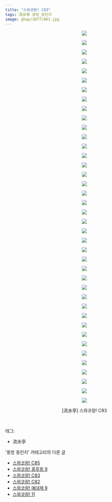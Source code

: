 ```yaml
---
title: "스와코랑! C83"
tags: 流水亭 동방_동인지
image: ghap/3877/001.jpg
---
```

<div class="article">
<p style="text-align: center; clear: none; float: none;"><img src="{{ site.nasurl }}/ghap/3877/001.jpg"/></p>
<p style="text-align: center; clear: none; float: none;"><img src="{{ site.nasurl }}/ghap/3877/002.jpg"/></p>
<p style="text-align: center; clear: none; float: none;"><img src="{{ site.nasurl }}/ghap/3877/003.jpg"/></p>
<p style="text-align: center; clear: none; float: none;"><img src="{{ site.nasurl }}/ghap/3877/004.jpg"/></p>
<p style="text-align: center; clear: none; float: none;"><img src="{{ site.nasurl }}/ghap/3877/005.jpg"/></p>
<p style="text-align: center; clear: none; float: none;"><img src="{{ site.nasurl }}/ghap/3877/006.jpg"/></p>
<p style="text-align: center; clear: none; float: none;"><img src="{{ site.nasurl }}/ghap/3877/007.jpg"/></p>
<p style="text-align: center; clear: none; float: none;"><img src="{{ site.nasurl }}/ghap/3877/008.jpg"/></p>
<p style="text-align: center; clear: none; float: none;"><img src="{{ site.nasurl }}/ghap/3877/009.jpg"/></p>
<p style="text-align: center; clear: none; float: none;"><img src="{{ site.nasurl }}/ghap/3877/010.jpg"/></p>
<p style="text-align: center; clear: none; float: none;"><img src="{{ site.nasurl }}/ghap/3877/011.jpg"/></p>
<p style="text-align: center; clear: none; float: none;"><img src="{{ site.nasurl }}/ghap/3877/012.jpg"/></p>
<p style="text-align: center; clear: none; float: none;"><img src="{{ site.nasurl }}/ghap/3877/013.jpg"/></p>
<p style="text-align: center; clear: none; float: none;"><img src="{{ site.nasurl }}/ghap/3877/014.jpg"/></p>
<p style="text-align: center; clear: none; float: none;"><img src="{{ site.nasurl }}/ghap/3877/015.jpg"/></p>
<p style="text-align: center; clear: none; float: none;"><img src="{{ site.nasurl }}/ghap/3877/016.jpg"/></p>
<p style="text-align: center; clear: none; float: none;"><img src="{{ site.nasurl }}/ghap/3877/017.jpg"/></p>
<p style="text-align: center; clear: none; float: none;"><img src="{{ site.nasurl }}/ghap/3877/018.jpg"/></p>
<p style="text-align: center; clear: none; float: none;"><img src="{{ site.nasurl }}/ghap/3877/019.jpg"/></p>
<p style="text-align: center; clear: none; float: none;"><img src="{{ site.nasurl }}/ghap/3877/020.jpg"/></p>
<p style="text-align: center; clear: none; float: none;"><img src="{{ site.nasurl }}/ghap/3877/021.jpg"/></p>
<p style="text-align: center; clear: none; float: none;"><img src="{{ site.nasurl }}/ghap/3877/022.jpg"/></p>
<p style="text-align: center; clear: none; float: none;"><img src="{{ site.nasurl }}/ghap/3877/023.jpg"/></p>
<p style="text-align: center; clear: none; float: none;"><img src="{{ site.nasurl }}/ghap/3877/024.jpg"/></p>
<p style="text-align: center; clear: none; float: none;"><img src="{{ site.nasurl }}/ghap/3877/025.jpg"/></p>
<p style="text-align: center; clear: none; float: none;"><img src="{{ site.nasurl }}/ghap/3877/026.jpg"/></p>
<p style="text-align: center; clear: none; float: none;"><img src="{{ site.nasurl }}/ghap/3877/027.jpg"/></p>
<p style="text-align: center; clear: none; float: none;"><img src="{{ site.nasurl }}/ghap/3877/028.jpg"/></p>
<p style="text-align: center; clear: none; float: none;"><img src="{{ site.nasurl }}/ghap/3877/029.jpg"/></p>
<p style="text-align: center; clear: none; float: none;"><img src="{{ site.nasurl }}/ghap/3877/030.jpg"/></p>
<p style="text-align: center; clear: none; float: none;"><img src="{{ site.nasurl }}/ghap/3877/031.jpg"/></p>
<p style="text-align: center; clear: none; float: none;"><img src="{{ site.nasurl }}/ghap/3877/032.jpg"/></p>
<p style="text-align: center; clear: none; float: none;"><img src="{{ site.nasurl }}/ghap/3877/033.jpg"/></p>
<p style="text-align: center; clear: none; float: none;"><img src="{{ site.nasurl }}/ghap/3877/034.jpg"/></p>
<p style="text-align: center; clear: none; float: none;"><img src="{{ site.nasurl }}/ghap/3877/035.jpg"/></p>
<p style="text-align: center; clear: none; float: none;"><img src="{{ site.nasurl }}/ghap/3877/036.jpg"/></p>
<p style="text-align: center; clear: none; float: none;"><img src="{{ site.nasurl }}/ghap/3877/037.jpg"/></p>
<p style="text-align: center; clear: none; float: none;"><img src="{{ site.nasurl }}/ghap/3877/038.jpg"/></p>
<p style="text-align: center; clear: none; float: none;"><img src="{{ site.nasurl }}/ghap/3877/039.jpg"/></p>
<p style="text-align: center; clear: none; float: none;"><img src="{{ site.nasurl }}/ghap/3877/040.jpg"/></p>
<p style="text-align: center; clear: none; float: none;">[流水亭] 스와코랑! C83</p>
<p><br/></p>
</div><div class="tagTrail">
<p>태그: </p>
<ul>
<li>流水亭</li>
</ul>
</div><div class="another">
<p>'동방 동인지' 카테고리의 다른 글</p>
<ul>
<li><a href="/2017-10-19-ghap_3879">스와코랑! C85</a></li>
<li><a href="/2017-10-19-ghap_3878">스와코랑! 홍루몽 9</a></li>
<li><a href="/2017-10-19-ghap_3877">스와코랑! C83</a></li>
<li><a href="/2017-10-19-ghap_3876">스와코랑! C82</a></li>
<li><a href="/2017-10-19-ghap_3875">스와코랑! 예대제 9</a></li>
<li><a href="/2017-10-19-ghap_3874">스와코랑! 11</a></li>
</ul>
</div><div class="cb_module cb_fluid">
<div class="cb_wrt cb_profile">
</div><!-- commentList close -->
</div>
